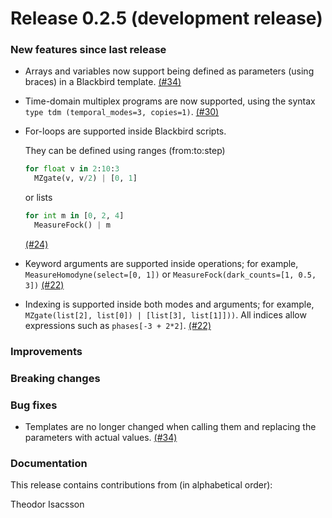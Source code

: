 # Release 0.2.5 (development release)

<h3>New features since last release</h3>

* Arrays and variables now support being defined as parameters (using braces) in
  a Blackbird template.
  [(#34)](https://github.com/XanaduAI/blackbird/pull/34)

* Time-domain multiplex programs are now supported, using the syntax `type tdm
  (temporal_modes=3, copies=1)`.
  [(#30)](https://github.com/XanaduAI/blackbird/pull/30)

* For-loops are supported inside Blackbird scripts.

  They can be defined using ranges (from:to:step)

  ```python
  for float v in 2:10:3
    MZgate(v, v/2) | [0, 1]
  ```

  or lists

  ```python
  for int m in [0, 2, 4]
    MeasureFock() | m
  ```

  [(#24)](https://github.com/XanaduAI/blackbird/pull/24)

* Keyword arguments are supported inside operations; for example,
  `MeasureHomodyne(select=[0, 1])` or `MeasureFock(dark_counts=[1, 0.5, 3])`
  [(#22)](https://github.com/XanaduAI/blackbird/pull/23)

* Indexing is supported inside both modes and arguments; for example,
  `MZgate(list[2], list[0]) | [list[3], list[1]]))`. All indices allow
  expressions such as `phases[-3 + 2*2]`.
  [(#22)](https://github.com/XanaduAI/blackbird/pull/23)

<h3>Improvements</h3>

<h3>Breaking changes</h3>

<h3>Bug fixes</h3>

* Templates are no longer changed when calling them and replacing the parameters with actual values.
  [(#34)](https://github.com/XanaduAI/blackbird/pull/34)

<h3>Documentation</h3>

This release contains contributions from (in alphabetical order):

Theodor Isacsson
